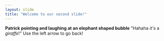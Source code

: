 ```yaml
---
layout: slide
title: "Welcome to our second slide!"
---
```

**Patrick pointing and laughing at an elephant shaped bubble** "Hahaha *it's* a *giraffe*!" 
Use the left arrow to go back!
